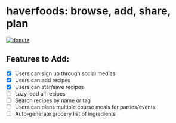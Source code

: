 # haverfoods: browse, add, share, plan 

[![donutz](http://i.imgur.com/JopieXU.jpg)](http://www.youtube.com/watch?v=3mQoI_a_toU "inspiration")

## Features to Add: 
- [x] Users can sign up through social medias
- [x] Users can add recipes
- [x] Users can star/save recipes
- [ ] Lazy load all recipes
- [ ] Search recipes by name or tag
- [ ] Users can plans multiple course meals for parties/events
- [ ] Auto-generate grocery list of ingredients
